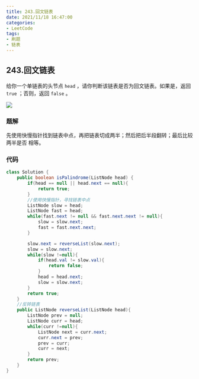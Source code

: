 ```yaml
---
title: 243.回文链表
date: 2021/11/18 16:47:00
categories:
- LeetCode
tags:
- 刷题
- 链表
---
```


## 243.回文链表

给你一个单链表的头节点 `head` ，请你判断该链表是否为回文链表。如果是，返回 `true` ；否则，返回 `false` 。

![](/img/LeetCode/image-20211118164737332.png)

### 题解

先使用快慢指针找到链表中点，再把链表切成两半；然后把后半段翻转；最后比较两半是否 相等。

### 代码

```java
class Solution {
    public boolean isPalindrome(ListNode head) {
        if(head == null || head.next == null){
            return true;
        }
        //使用快慢指针，寻找链表中点
        ListNode slow = head;
        ListNode fast = head;
        while(fast.next != null && fast.next.next != null){
            slow = slow.next;
            fast = fast.next.next;
        }

        slow.next = reverseList(slow.next);
        slow = slow.next;
        while(slow !=null){
            if(head.val != slow.val){
                return false;
            }
            head = head.next;
            slow = slow.next;
        }
        return true;
    }
	//反转链表
    public ListNode reverseList(ListNode head){
        ListNode prev = null;
        ListNode curr = head;
        while(curr !=null){
            ListNode next = curr.next;
            curr.next = prev;
            prev = curr;
            curr = next;
        }
        return prev;
    }
}
```

